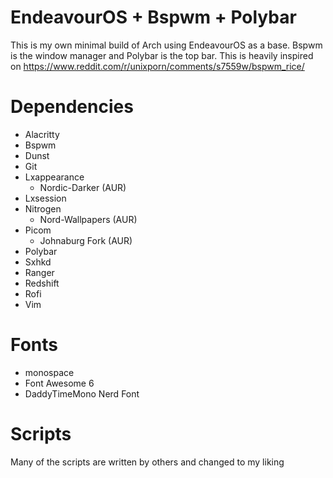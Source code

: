 # EndeavourOS + Bspwm + Polybar
This is my own minimal build of Arch using EndeavourOS as a base. Bspwm is the window manager and Polybar is the top bar.
This is heavily inspired on https://www.reddit.com/r/unixporn/comments/s7559w/bspwm_rice/ 

# Dependencies
- Alacritty
- Bspwm
- Dunst
- Git
- Lxappearance
    - Nordic-Darker (AUR)
- Lxsession
- Nitrogen
    - Nord-Wallpapers (AUR)
- Picom
    - Johnaburg Fork (AUR)
- Polybar
- Sxhkd
- Ranger
- Redshift
- Rofi
- Vim

# Fonts
- monospace
- Font Awesome 6
- DaddyTimeMono Nerd Font

# Scripts
Many of the scripts are written by others and changed to my liking
